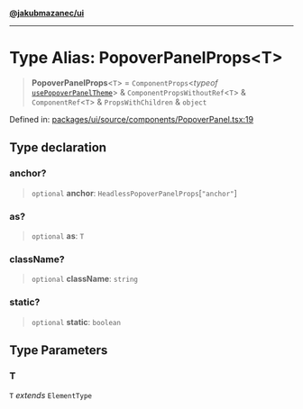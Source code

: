 [**@jakubmazanec/ui**](../README.md)

---

# Type Alias: PopoverPanelProps\<T\>

> **PopoverPanelProps**\<`T`\> = `ComponentProps`\<_typeof_
> [`usePopoverPanelTheme`](../variables/usePopoverPanelTheme.md)\> &
> `ComponentPropsWithoutRef`\<`T`\> & `ComponentRef`\<`T`\> & `PropsWithChildren` & `object`

Defined in:
[packages/ui/source/components/PopoverPanel.tsx:19](https://github.com/jakubmazanec/tools/blob/acfa246dbb1035f65efb7fa114167a3cbefca108/packages/ui/source/components/PopoverPanel.tsx#L19)

## Type declaration

### anchor?

> `optional` **anchor**: `HeadlessPopoverPanelProps`\[`"anchor"`\]

### as?

> `optional` **as**: `T`

### className?

> `optional` **className**: `string`

### static?

> `optional` **static**: `boolean`

## Type Parameters

### T

`T` _extends_ `ElementType`
